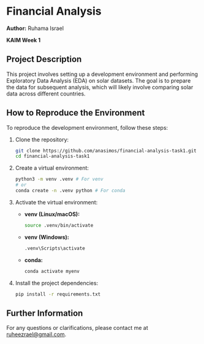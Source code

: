 # Financial Analysis

**Author:** Ruhama Israel

**KAIM Week 1**

## Project Description

This project involves setting up a development environment and performing Exploratory Data Analysis (EDA) on solar datasets. The goal is to prepare the data for subsequent analysis, which will likely involve comparing solar data across different countries.

## How to Reproduce the Environment

To reproduce the development environment, follow these steps:

1.  Clone the repository:

    ```bash
    git clone https://github.com/anasimos/financial-analysis-task1.git 
    cd financial-analysis-task1
    ```
2.  Create a virtual environment:

    ```bash
    python3 -m venv .venv # For venv
    # or
    conda create -n .venv python # For conda
    ```
3.  Activate the virtual environment:

    * **venv (Linux/macOS):**

        ```bash
        source .venv/bin/activate
        ```

    * **venv (Windows):**

        ```bash
        .venv\Scripts\activate
        ```

    * **conda:**

        ```bash
        conda activate myenv
        ```
4.  Install the project dependencies:

    ```bash
    pip install -r requirements.txt
    ```

##  Further Information

For any questions or clarifications, please contact me at ruheezrael@gmail.com.